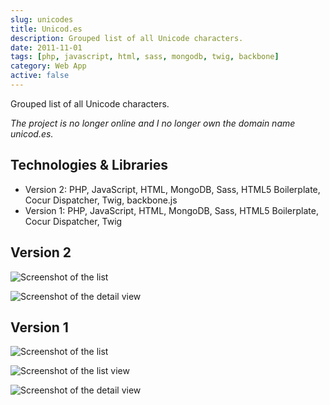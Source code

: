 ```yaml
---
slug: unicodes
title: Unicod.es
description: Grouped list of all Unicode characters.
date: 2011-11-01
tags: [php, javascript, html, sass, mongodb, twig, backbone]
category: Web App
active: false
---
```


Grouped list of all Unicode characters.

_The project is no longer online and I no longer own the domain name unicod.es._

## Technologies & Libraries

- Version 2: PHP, JavaScript, HTML, MongoDB, Sass, HTML5 Boilerplate, Cocur Dispatcher, Twig, backbone.js
- Version 1: PHP, JavaScript, HTML, MongoDB, Sass, HTML5 Boilerplate, Cocur Dispatcher, Twig

## Version 2

![Screenshot of the list](/projects/unicodes/unicodes2-1.png)

![Screenshot of the detail view](/projects/unicodes/unicodes2-2.png)

## Version 1

![Screenshot of the list](/projects/unicodes/unicodes1-1.png)

![Screenshot of the list view](/projects/unicodes/unicodes1-2.png)

![Screenshot of the detail view](/projects/unicodes/unicodes1-3.png)
